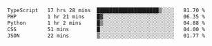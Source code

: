 <!--START_SECTION:waka-->

```txt
TypeScript   17 hrs 28 mins  ████████████████████▒░░░░   81.70 %
PHP          1 hr 21 mins    █▓░░░░░░░░░░░░░░░░░░░░░░░   06.35 %
Python       1 hr 2 mins     █▒░░░░░░░░░░░░░░░░░░░░░░░   04.88 %
CSS          51 mins         █░░░░░░░░░░░░░░░░░░░░░░░░   04.00 %
JSON         22 mins         ▒░░░░░░░░░░░░░░░░░░░░░░░░   01.77 %
```

<!--END_SECTION:waka-->
